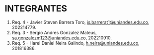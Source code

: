 # INTEGRANTES
1. Req. 4 - Javier Steven Barrera Toro, js.barrerat1@uniandes.edu.co, 202214779.
1. Req. 3 - Sergio Andres Gonzalez Mateus, sa.gonzalezm123@uniandes.edu.co, 202210910.
1. Req. 5 - Harel Daniel Neira Galindo, h.neira@uniandes.edu.co, 201816386.